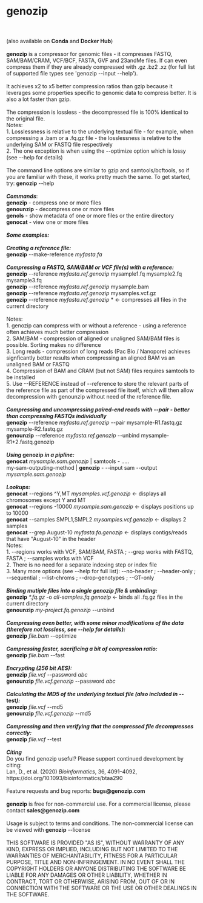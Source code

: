 <!DOCTYPE html>
<!--                                                                                                      -->
<!-- README.md                                                                                            -->
<!-- Copyright (C) 2019-2020 Divon Lan <divon@genozip.com>                                                -->
<!-- Please see terms and conditions in the files LICENSE.non-commercial.txt and LICENSE.commercial.txt   -->
<!--                                                                                                      -->
<!-- This file needs to be compliant to both Markdown and HTML. It is:                                    -->
<!-- 1. rendered as README.md by github                                                                   -->
<!-- 2. copied as HTML to the Mac installer                                                               -->
<!-- 3. copied into meta.yaml, after removing all the HTML stuff                                          -->
<!-- 4. rendered as README.md in Docker Hub                                                               -->
<!-- 5. converted to Markdown and embedded in conda/README.template.md to generate conda feedstock README -->
<!--                                                                                                      -->
<h1>genozip</h1><br>
<br>
(also available on <b>Conda</b> and <b>Docker Hub</b>)<br>
<br>
<b>genozip</b> is a compressor for genomic files - it compresses FASTQ, SAM/BAM/CRAM, VCF/BCF, FASTA, GVF and 23andMe files. If can even compress them if they are already compressed with .gz .bz2 .xz (for full list of supported file types see 'genozip --input --help').<br>
<br>
It achieves x2 to x5 better compression ratios than gzip because it leverages some properties specific to genomic data to compress better. It is also a lot faster than gzip.<br>
<br>
The compression is lossless - the decompressed file is 100% identical to the original file.<br>
Notes: <br>
1. Losslessness is relative to the underlying textual file - for example, when compressing a .bam or a .fq.gz file - the losslessness is relative to the underlying SAM or FASTQ file respectively<br>
2. The one exception is when using the --optimize option which is lossy (see --help for details)<br>
<br>
The command line options are similar to gzip and samtools/bcftools, so if you are familiar with these, it works pretty much the same. To get started, try: <b>genozip</b> --help<br>
<br>
<b><i>Commands</i></b>: <br>
<b>genozip</b>   - compress one or more files <br>
<b>genounzip</b> - decompress one or more files <br>
<b>genols</b>    - show metadata of one or more files or the entire directory <br>
<b>genocat</b>   - view one or more files <br>
<br>
<b><i>Some examples:</i></b><br>
<br>
<b><i>Creating a reference file:</i></b><br>
<b>genozip</b> --make-reference <i>myfasta.fa</i><br>
<br>
<b><i>Compressing a FASTQ, SAM/BAM or VCF file(s) with a reference:</i></b><br>
<b>genozip</b> --reference <i>myfasta.ref.genozip</i> mysample1.fq mysample2.fq mysample3.fq<br>
<b>genozip</b> --reference <i>myfasta.ref.genozip</i> mysample.bam<br>
<b>genozip</b> --reference <i>myfasta.ref.genozip</i> mysamples.vcf.gz<br>
<b>genozip</b> --reference <i>myfasta.ref.genozip</i> *    ← compresses all files in the current directory<br>
<br>
Notes:<br>
1. genozip can compress with or without a reference - using a reference often achieves much better compression<br>
2. SAM/BAM - compression of aligned or unaligned SAM/BAM files is possible. Sorting makes no difference<br>
3. Long reads - compression of long reads (Pac Bio / Nanopore) achieves signficantly better results when compressing an aligned BAM vs an unaligned BAM or FASTQ<br>
4. Compression of BAM and CRAM (but not SAM) files requires samtools to be installed<br>
5. Use --REFERENCE instead of --reference to store the relevant parts of the reference file as part of the compressed file itself, which will then allow decompression with genounzip without need of the reference file.<br>
<br>
<b><i>Compressing and uncompressing paired-end reads with --pair - better than compressing FASTQs individually</i></b><br>
<b>genozip</b> --reference <i>myfasta.ref.genozip</i> --pair mysample-R1.fastq.gz mysample-R2.fastq.gz<br>
<b>genounzip</b> --reference <i>myfasta.ref.genozip</i> --unbind mysample-R1+2.fastq.genozip<br>
<br>
<b><i>Using</i> genozip <i>in a pipline:</i></b><br>
<b>genocat</b> <i>mysample.sam.genozip</i> | samtools - .....<br>
my-sam-outputing-method | <b>genozip</b> - --input sam --output <i>mysample.sam.genozip</i><br>
<br>
<b><i>Lookups:</i></b><br>
<b>genocat</b> --regions ^Y,MT <i>mysamples.vcf.genozip</i>  ← displays all chromosomes except Y and MT<br>
<b>genocat</b> --regions -10000 <i>mysample.sam.genozip</i>  ← displays positions up to 10000<br>
<b>genocat</b> --samples SMPL1,SMPL2 <i>mysamples.vcf.genozip</i>  ← displays 2 samples<br>
<b>genocat</b> --grep August-10 <i>myfasta.fa.genozip</i>  ← displays contigs/reads that have "August-10" in the header<br>
Notes:<br>
1. --regions works with VCF, SAM/BAM, FASTA ; --grep works with FASTQ, FASTA ; --samples works with VCF<br>
2. There is no need for a separate indexing step or index file<br>
3. Many more options (see --help for full list): --no-header ; --header-only ; --sequential ; --list-chroms ; --drop-genotypes ; --GT-only<br>
<br>
<b><i>Binding mutiple files into a single genozip file & unbinding:</i></b><br>
<b>genozip</b> <i>*.fq.gz</i> -o <i>all-samples.fq.genozip</i> ← binds all .fq.gz files in the current directory<br>
<b>genounzip</b> <i>my-project.fq.genozip</i> --unbind <br>
<br>
<b><i>Compressing even better, with some minor modifications of the data (therefore not lossless, see --help for details):</i></b><br>
<b>genozip</b> <i>file.bam</i> --optimize <br>
<br>
<b><i>Compressing faster, sacrificing a bit of compression ratio:</i></b><br>
<b>genozip</b> <i>file.bam</i> --fast <br>
<br>
<b><i>Encrypting (256 bit AES):</i></b><br>
<b>genozip</b> <i>file.vcf</i> --password <i>abc</i> <br>
<b>genounzip</b> <i>file.vcf.genozip</i> --password <i>abc</i> <br>
<br>
<b><i>Calculating the MD5 of the underlying textual file (also included in </i>--test<i>):</i></b><br>
<b>genozip</b> <i>file.vcf</i> --md5 <br>
<b>genounzip</b> <i>file.vcf.genozip</i> --md5 <br>
<br>
<b><i>Compressing and then verifying that the compressed file decompresses correctly:</i></b><br>
<b>genozip</b> <i>file.vcf</i> --test <br>
<br>
<b><i>Citing</i></b><br>
Do you find genozip useful? Please support continued development by citing:<br>
Lan, D., et al. (2020) <i>Bioinformatics</i>, 36, 4091–4092, https://doi.org/10.1093/bioinformatics/btaa290<br>
<br>
Feature requests and bug reports: <b>bugs@genozip.com</b> <br>
<br>
<b>genozip</b> is free for non-commercial use. For a commercial license, please contact <b>sales@genozip.com</b> <br>
<br>
Usage is subject to terms and conditions. The non-commercial license can be viewed with <b>genozip</b> --license<br>
<br>
THIS SOFTWARE IS PROVIDED "AS IS", WITHOUT WARRANTY OF ANY KIND, EXPRESS OR IMPLIED, INCLUDING BUT NOT LIMITED TO THE WARRANTIES OF MERCHANTABILITY, FITNESS FOR A PARTICULAR PURPOSE, TITLE AND NON-INFRINGEMENT. IN NO EVENT SHALL THE COPYRIGHT HOLDERS OR ANYONE DISTRIBUTING THE SOFTWARE BE LIABLE FOR ANY DAMAGES OR OTHER LIABILITY, WHETHER IN CONTRACT, TORT OR OTHERWISE, ARISING FROM, OUT OF OR IN CONNECTION WITH THE SOFTWARE OR THE USE OR OTHER DEALINGS IN THE SOFTWARE.<br>
